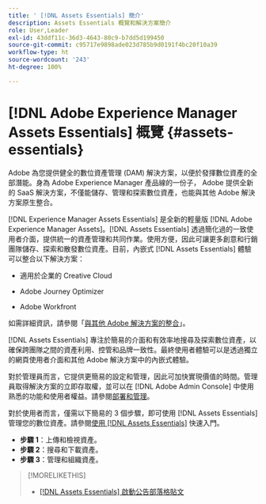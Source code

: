 ```yaml
---
title: ' [!DNL Assets Essentials] 簡介'
description: Assets Essentials 概覽和解決方案簡介
role: User,Leader
exl-id: 43ddf11c-36d3-4643-80c9-b7dd5d199450
source-git-commit: c95717e9898ade023d785b9d0191f4bc20f10a39
workflow-type: ht
source-wordcount: '243'
ht-degree: 100%

---
```


# [!DNL Adobe Experience Manager Assets Essentials] 概覽 {#assets-essentials}

<!-- TBD: Update this banner to remove Beta label. 
![Banner image for beta docs](assets/do-not-localize/banner-image-beta-docs.png)
-->

Adobe 為您提供健全的數位資產管理 (DAM) 解決方案，以便於發揮數位資產的全部潛能。身為 Adobe Experience Manager 產品線的一份子， Adobe 提供全新的 SaaS 解決方案，不僅能儲存、管理和探索數位資產，也能與其他 Adobe 解決方案原生整合。

[!DNL Experience Manager Assets Essentials] 是全新的輕量版 [!DNL Adobe Experience Manager Assets]。[!DNL Assets Essentials] 透過簡化過的一致使用者介面，提供統一的資產管理和共同作業。使用方便，因此可讓更多創意和行銷團隊儲存、探索和散發數位資產。目前，內嵌式 [!DNL Assets Essentials] 體驗可以整合以下解決方案：

* 適用於企業的 Creative Cloud

* Adobe Journey Optimizer

* Adobe Workfront

如需詳細資訊，請參閱「[與其他 Adobe 解決方案的整合](integration.md)」。

[!DNL Assets Essentials] 專注於簡易的介面和有效率地搜尋及探索數位資產，以確保跨團隊之間的資產利用、控管和品牌一致性。最終使用者體驗可以是透過獨立的網頁使用者介面和其他 Adobe 解決方案中的內嵌式體驗。

對於管理員而言，它提供更簡易的設定和管理，因此可加快實現價值的時間。管理員取得解決方案的立即存取權，並可以在 [!DNL Adobe Admin Console] 中使用熟悉的功能和使用者權益。請參閱[部署和管理](/help/deploy-administer.md)。

對於使用者而言，僅需以下簡易的 3 個步驟，即可使用 [!DNL Assets Essentials] 管理您的數位資產。請參閱[使用 [!DNL Assets Essentials]](/help/get-started.md) 快速入門。

* **步驟 1**：上傳和檢視資產。
* **步驟 2**：搜尋和下載資產。
* **步驟 3**：管理和組織資產。

>[!MORELIKETHIS]
>
>* [[!DNL Assets Essentials] 啟動公告部落格貼文](https://blog.adobe.com/en/publish/2021/04/27/introducing-adobe-experience-manager-assets-essentials-to-simplify-collaboration-across-teams.html)

